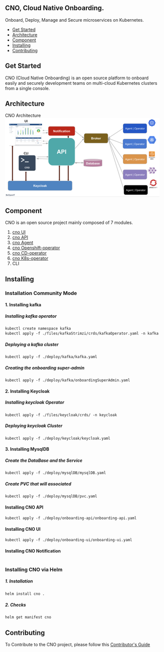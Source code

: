 ## CNO, Cloud Native Onboarding.
Onboard, Deploy, Manage and Secure microservices on Kubernetes.

* [Get Started]()
* [ Architecture](#Architecture)
* [Component](#Component)
* [Installing](#Installing)
* [Contributing](#Contributing)
## Get Started

CNO (Cloud Native Onboarding) is an open source platform to onboard easily and securely development teams on multi-cloud Kubernetes clusters from a single console.

## Architecture
CNO Architecture ![Architecture](/image/architecture.png)
## Component
CNO is an open source project mainly composed of 7 modules.
1. [cno UI](https://gitlab.beopenit.com/cloud/onboarding-ui)
2. [cno API](https://gitlab.beopenit.com/cloud/onboarding-api)
3. [cno Agent](https://gitlab.beopenit.com/cloud/cno-agent)
4. [cno Openshift-operator](https://gitlab.beopenit.com/cloud/onboarding-operator-openshift)
5. [cno CD-operator](https://gitlab.beopenit.com/cloud/cno-cd)
6. [cno K8s-operator](https://gitlab.beopenit.com/cloud/onboarding-operator-kubernetes)
7. CLI
## Installing
### Installation Community Mode
#### 1. Installing kafka
#####   Installing kafka operator
```
kubectl create namespace kafka
kubectl apply -f ./files/kafkaStrimzi/crds/kafkaOperator.yaml -n kafka
```
##### Deploying a kafka cluster
```
kubectl apply -f ./deploy/kafka/kafka.yaml
```
##### Creating the onboarding super-admin
```
kubectl apply -f ./deploy/kafka/onboardingSuperAdmin.yaml
```
#### 2. Installing Keycloak
##### Installing keycloak Operator 
``` 
kubectl apply -f ./files/keycloak/crds/ -n keycloak
```
##### Deploying keycloak Cluster
```
kubectl apply -f ./deploy/keycloak/keycloak.yaml
```
#### 3. Installing MysqlDB
##### Create the DataBase and the Service
```
kubectl apply -f ./deploy/mysqlDB/mysqlDB.yaml
``` 
##### Create PVC that will associated
```
kubectl apply -f ./deploy/mysqlDB/pvc.yaml
```
#### Installing CNO API
```
kubectl apply -f ./deploy/onboarding-api/onboarding-api.yaml
```
#### Installing CNO UI
```
kubectl apply -f ./deploy/onboarding-ui/onboarding-ui.yaml
```
#### Installing CNO Notification
```

```




### Installing CNO via Helm
##### 1. Installation
```bash
helm install cno .
```
##### 2. Checks
```bash
helm get manifest cno
```

## Contributing
To Contribute to the CNO project, please follow this [Contributor's Guide](https://github.com/beopencloud/cno/tree/main/contributor_guide)


